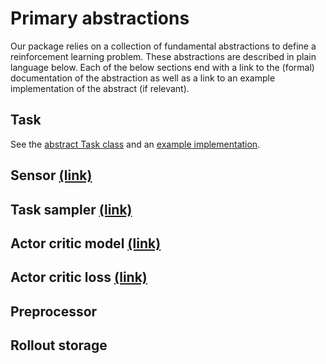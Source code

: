 # Primary abstractions

Our package relies on a collection of fundamental abstractions to define a reinforcement learning problem. These
abstractions are described in plain language below. Each of the below sections end with a link to the 
(formal) documentation of the abstraction as well as a link to an example implementation of the abstract (if relevant).

## Task
 
See the [abstract Task class](/api/rl_base/task/#task) and an [example implementation](/api/extensions/ai2thor/tasks/#objectnavtask).

## Sensor [(link)](/api/rl_base/sensor/#sensor)

## Task sampler [(link)](/api/rl_base/task/#tasksampler)

## Actor critic model [(link)](/api/onpolicy_sync/policy/#actorcriticmodel)

## Actor critic loss [(link)](AbstractActorCriticLoss)

## Preprocessor

## Rollout storage

```python
```
